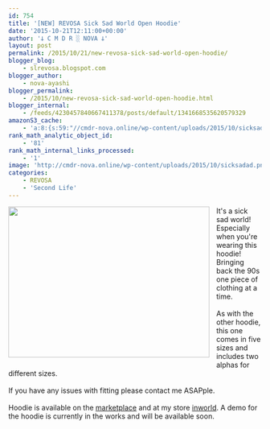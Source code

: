 ```yaml
---
id: 754
title: '[NEW] REVOSA Sick Sad World Open Hoodie'
date: '2015-10-21T12:11:00+00:00'
author: '𐕣 C M D R ░ NOVA 𐕣'
layout: post
permalink: /2015/10/21/new-revosa-sick-sad-world-open-hoodie/
blogger_blog:
    - slrevosa.blogspot.com
blogger_author:
    - nova-ayashi
blogger_permalink:
    - /2015/10/new-revosa-sick-sad-world-open-hoodie.html
blogger_internal:
    - /feeds/4230457840667411378/posts/default/1341668535620579329
amazonS3_cache:
    - 'a:8:{s:59:"//cmdr-nova.online/wp-content/uploads/2015/10/sicksadad.png";a:1:{s:9:"timestamp";i:1721698459;}s:67:"//cmdr-nova.online/wp-content/uploads/2015/10/sicksadad-300x225.png";a:1:{s:9:"timestamp";i:1721698459;}s:51:"//cmdr-nova.online/wp-content/uploads/2024/02/3.gif";a:1:{s:9:"timestamp";i:1715870212;}s:57:"//cmdr-nova.online/wp-content/uploads/2024/02/NoAi_01.png";a:1:{s:9:"timestamp";i:1721277585;}s:67:"//cmdr-nova.online/wp-content/uploads/2024/02/721ac29ea9cbae00.jpeg";a:1:{s:9:"timestamp";i:1714438973;}s:64:"//cmdr-nova.online/wp-content/uploads/2015/10/spoopypolishad.png";a:1:{s:9:"timestamp";i:1715014372;}s:59:"//cmdr-nova.online/wp-content/uploads/2015/10/energyad2.png";a:1:{s:9:"timestamp";i:1715014372;}s:57:"//cmdr-nova.online/wp-content/uploads/2015/10/venomad.png";a:1:{s:9:"timestamp";i:1715014372;}}'
rank_math_analytic_object_id:
    - '81'
rank_math_internal_links_processed:
    - '1'
image: 'http://cmdr-nova.online/wp-content/uploads/2015/10/sicksadad.png'
categories:
    - REVOSA
    - 'Second Life'
---
```


<div style="clear: both; text-align: center;">
<a href="http://cmdr-nova.online/wp-content/uploads/2015/10/sicksadad.png" style="clear: left; float: left; margin-bottom: 1em; margin-right: 1em;"><img border="0" height="300" src="http://cmdr-nova.online/wp-content/uploads/2015/10/sicksadad-300x225.png" width="400" /></a></div>
It's a sick sad world! Especially when you're wearing this hoodie! Bringing back the 90s one piece of clothing at a time.<br />
<br />
As with the other hoodie, this one comes in five sizes and includes two alphas for different sizes.<br />
<br />
If you have any issues with fitting please contact me ASAPple.<br />
<br />
Hoodie is available on the <a href="https://marketplace.secondlife.com/p/REVOSA-Sick-Sad-World-Open-Hoodie/7925750" target="_blank" rel="noopener">marketplace</a> and at my store <a href="http://maps.secondlife.com/secondlife/Pisces/201/245/27" target="_blank" rel="noopener">inworld</a>. A demo for the hoodie is currently in the works and will be available soon.